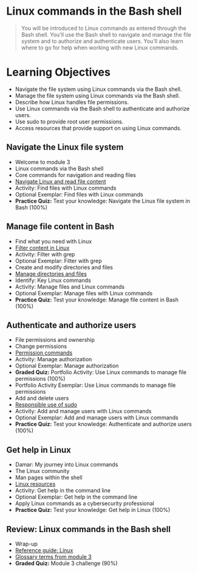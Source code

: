 # Linux commands in the Bash shell
> You will be introduced to Linux commands as entered through the Bash shell. You'll use the Bash shell to navigate and manage the file system and to authorize and authenticate users. You'll also learn where to go for help when working with new Linux commands.
# Learning Objectives
- Navigate the file system using Linux commands via the Bash shell.
- Manage the file system using Linux commands via the Bash shell.
- Describe how Linux handles file permissions.
- Use Linux commands via the Bash shell to authenticate and authorize users.
- Use sudo to provide root user permissions.
- Access resources that provide support on using Linux commands.
## Navigate the Linux file system
- Welcome to module 3
- Linux commands via the Bash shell
- Core commands for navigation and reading files
- [Navigate Linux and read file content](https://github.com/KailaniBailey/Google-Cybersecurity-Professional-Certificate/tree/main/Course%204:%20Tools%20of%20the%20Trade:%20Linux%20and%20SQL/Week%203:%20Linux%20commands%20in%20the%20Bash%20shell/Navigate%20Linux%20and%20read%20file%20content)
- Activity: Find files with Linux commands
- Optional Exemplar: Find files with Linux commands
- **Practice Quiz:** Test your knowledge: Navigate the Linux file system in Bash (100%)
## Manage file content in Bash
- Find what you need with Linux
- [Filter content in Linux](https://github.com/KailaniBailey/Google-Cybersecurity-Professional-Certificate/tree/main/Course%204:%20Tools%20of%20the%20Trade:%20Linux%20and%20SQL/Week%203:%20Linux%20commands%20in%20the%20Bash%20shell/Filter%20content%20in%20Linux)
- Activity: Filter with grep
- Optional Exemplar: Filter with grep
- Create and modify directories and files
- [Manage directories and files](https://github.com/KailaniBailey/Google-Cybersecurity-Professional-Certificate/tree/main/Course%204:%20Tools%20of%20the%20Trade:%20Linux%20and%20SQL/Week%203:%20Linux%20commands%20in%20the%20Bash%20shell/Manage%20directories%20and%20files)
- Identify: Key Linux commands
- Activity: Manage files and Linux commands
- Optional Exemplar: Manage files with Linux commands
- **Practice Quiz:** Test your knowledge: Manage file content in Bash (100%)
## Authenticate and authorize users
- File permissions and ownership
- Change permissions
- [Permission commands](https://github.com/KailaniBailey/Google-Cybersecurity-Professional-Certificate/tree/main/Course%204:%20Tools%20of%20the%20Trade:%20Linux%20and%20SQL/Week%203:%20Linux%20commands%20in%20the%20Bash%20shell/Permission%20commands)
- Activity: Manage authorization
- Optional Exemplar: Manage authorization
- **Graded Quiz:** Portfolio Activity: Use Linux commands to manage file permissions (100%)
- Portfolio Activity Exemplar: Use Linux commands to manage file permissions
- Add and delete users
- [Responsible use of sudo](https://github.com/KailaniBailey/Google-Cybersecurity-Professional-Certificate/tree/main/Course%204:%20Tools%20of%20the%20Trade:%20Linux%20and%20SQL/Week%203:%20Linux%20commands%20in%20the%20Bash%20shell/Responsible%20use%20of%20sudo)
- Activity: Add and manage users with Linux commands
- Optional Exemplar: Add and manage users with Linux commands
- **Practice Quiz:** Test your knowledge: Authenticate and authorize users (100%)
## Get help in Linux
- Damar: My journey into Linux commands
- The Linux community
- Man pages within the shell
- [Linux resources](https://github.com/KailaniBailey/Google-Cybersecurity-Professional-Certificate/tree/main/Course%204:%20Tools%20of%20the%20Trade:%20Linux%20and%20SQL/Week%203:%20Linux%20commands%20in%20the%20Bash%20shell/Linux%20resources)
- Activity: Get help in the command line
- Optional Exemplar: Get help in the command line
- Apply Linux commands as a cybersecurity professional
- **Practice Quiz:** Test your knowledge: Get help in Linux (100%)
## Review: Linux commands in the Bash shell
- Wrap-up
- [Reference guide: Linux](https://github.com/KailaniBailey/Google-Cybersecurity-Professional-Certificate/blob/main/Course%204%3A%20Tools%20of%20the%20Trade%3A%20Linux%20and%20SQL/Week%203%3A%20Linux%20commands%20in%20the%20Bash%20shell/Reference%20Guide%20Linux.pdf)
- [Glossary terms from module 3](https://github.com/KailaniBailey/Google-Cybersecurity-Professional-Certificate/tree/main/Course%204%3A%20Tools%20of%20the%20Trade%3A%20Linux%20and%20SQL/Week%203%3A%20Linux%20commands%20in%20the%20Bash%20shell/Glossary%20terms%20from%20module%203)
- **Graded Quiz:** Module 3 challenge (90%)
